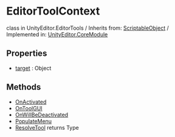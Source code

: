 # EditorToolContext
class in UnityEditor.EditorTools
 / Inherits from: <a href="https://docs.unity3d.com/6000.0/Documentation/ScriptReference/ScriptableObject.html">ScriptableObject</a> / Implemented in: <a href="https://docs.unity3d.com/6000.0/Documentation/ScriptReference/UnityEditor.CoreModule.html">UnityEditor.CoreModule</a>

## Properties
- <a href="https://docs.unity3d.com/6000.0/Documentation/ScriptReference/EditorToolContext-target.html">target</a> : Object

## Methods
- <a href="https://docs.unity3d.com/6000.0/Documentation/ScriptReference/EditorToolContext.OnActivated.html">OnActivated</a>
- <a href="https://docs.unity3d.com/6000.0/Documentation/ScriptReference/EditorToolContext.OnToolGUI.html">OnToolGUI</a>
- <a href="https://docs.unity3d.com/6000.0/Documentation/ScriptReference/EditorToolContext.OnWillBeDeactivated.html">OnWillBeDeactivated</a>
- <a href="https://docs.unity3d.com/6000.0/Documentation/ScriptReference/EditorToolContext.PopulateMenu.html">PopulateMenu</a>
- <a href="https://docs.unity3d.com/6000.0/Documentation/ScriptReference/EditorToolContext.ResolveTool.html">ResolveTool</a> returns Type
